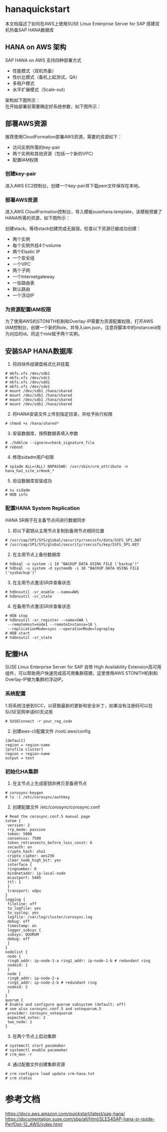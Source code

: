 # hanaquickstart

本文档描述了如何在AWS上使用SUSE Linux Enterprise Server for SAP 搭建双机热备SAP HANA数据库

## HANA on AWS 架构

SAP HANA on AWS 支持四种部署方式
* 性能模式（双机热备）
* 性价比模式（备机上起测试，QA）
* 多租户模式
* 水平扩展模式（Scale-out）

架构如下图所示：  
在开始部署前需要确定好系统参数，如下图所示：  

## 部署AWS资源

推荐使用CloudFormation部署AWS资源，需要的资源如下：
* 访问实例所需的key-pair
* 两个实例和其他资源（包括一个新的VPC）
* 配置IAM权限

### 创建key-pair

进入AWS EC2控制台，创建一个key-pair并下载pem文件保存在本地。

### 部署AWS资源

进入AWS CloudFormation控制台，导入模板susehana.template，该模板预置了HANA所需的资源，如下图所示：  

创建stack。等待stack创建完成无报错。检查以下资源已被成功创建：
* 两个实例
* 每个实例外挂4个volume
* 两个Elastic IP
* 一个安全组
* 一个VPC
* 两个子网
* 一个Internetgateway
* 一张路由表
* 默认路由
* 一个浮动IP

### 为资源配置IAM权限

为了使用AWS的STONITH机制和Overlay-IP需要为资源配置权限，打开AWS IAM控制台，创建一个新的Role，并导入iam.json，注意将脚本中的instanceid改为对应的id。将这个role赋予两个实例。

## 安装SAP HANA数据库

1. 将四块外挂硬盘格式化并挂载

```
# mkfs.xfs /dev/sdb1
# mkfs.xfs /dev/sdc1
# mkfs.xfs /dev/sdd1
# mkfs.xfs /dev/sde1
# mount /dev/sdb1 /hana/shared
# mount /dev/sdb1 /hana/shared
# mount /dev/sdb1 /hana/shared
# mount /dev/sdb1 /hana/shared
```

2. 将HANA安装文件上传到指定目录，并给予执行权限

```
# chmod +x /hana/shared*
```

3. 安装数据库，按照数据表填入参数

```
# ./hdblcm --ignore=check_signature_file
# reboot
```

4. 修改sidadm用户权限

```
# sp1adm ALL=(ALL) NOPASSWD: /usr/sbin/crm_attribute -n hana_ha1_site_srHook_*
```

5. 验证数据库安装成功

```
# su sidadm
# HDB info
```

### 配置HANA System Replication 

HANA SR用于在主备节点间进行数据同步

1. 将以下密钥从主用节点复制到备用节点相同位置

```
# /usr/sap/SP1/SYS/global/security/rsecssfs/data/SSFS_SP1.DAT
# /usr/sap/SP1/SYS/global/security/rsecssfs/key/SSFS_SP1.KEY
```

2. 在主用节点上备份数据库

```
# hdbsql -u system -i 10 "BACKUP DATA USING FILE ('backup')"
# hdbsql -u system -d systemdb -i 10 "BACKUP DATA USING FILE ('sysbackup')"
```

3. 在主用节点激活SR并查看状态

```
# hdbnsutil -sr_enable --name=AWS
# hdbnsutil -sr_state 
```

4. 在备用节点激活SR并查看状态

```
# HDB stop
# hdbnsutil -sr_register --name=SWA \
 --remoteHost=node1 --remoteInstance=10 \
 --replicationMode=sync --operationMode=logreplay
# HDB start
# hdbnsutil -sr_state
```

## 配置HA

SUSE Linux Enterprise Server for SAP 自带 High Availability Extension高可用组件，可以帮助用户快速完成高可用集群搭建。这里使用AWS STONITH机制和Overlay-IP做为集群的浮动IP。

### 系统配置

1.将系统注册到SCC，以获取最新的更新和安全补丁，如果没有注册码可以在SUSE官网申请60天试用

```
# SUSEConnect -r your_reg_code
```

2. 创建aws-cli配置文件 /root/.aws/config

```
[default]
region = region-name
[profile cluster]
region = region-name
output = text
```

### 初始化HA集群

1. 在主节点上生成密钥并拷贝至备用节点

```
# corosync-keygen
# ls -l /etc/corosync/authkey
```

2. 创建配置文件 /etc/corosync/corosync.conf

```
# Read the corosync.conf.5 manual page
totem {
 version: 2
 rrp_mode: passive
 token: 5000
 consensus: 7500
 token_retransmits_before_loss_const: 6
 secauth: on
 crypto_hash: sha1
 crypto_cipher: aes256
 clear_node_high_bit: yes
 interface {
 ringnumber: 0
 bindnetaddr: ip-local-node
 mcastport: 5405
 ttl: 1
 }
 transport: udpu
}
logging {
 fileline: off
 to_logfile: yes
 to_syslog: yes
 logfile: /var/log/cluster/corosync.log
 debug: off
 timestamp: on
 logger_subsys {
 subsys: QUORUM
 debug: off
 }
}
nodelist {
 node {
 ring0_addr: ip-node-1-a ring1_addr: ip-node-1-b # redundant ring
 nodeid: 1
 }
 node {
 ring0_addr: ip-node-2-a
 ring1_addr: ip-node-2-b # redundant ring
 nodeid: 2
 }
}
quorum {
# Enable and configure quorum subsystem (default: off)
# see also corosync.conf.5 and votequorum.5
 provider: corosync_votequorum
 expected_votes: 2
 two_node: 1
}
```

3. 在两个节点上启动集群

```
# systemctl start pacemaker
# systemctl enable pacemaker
# crm_mon -r
```

4. 通过配置文件创建集群资源

```
# crm configure load update crm-hana.txt
# crm status
```

# 参考文档

https://docs.aws.amazon.com/quickstart/latest/sap-hana/  
https://documentation.suse.com/sbp/all/html/SLES4SAP-hana-sr-guide-PerfOpt-12_AWS/index.html  